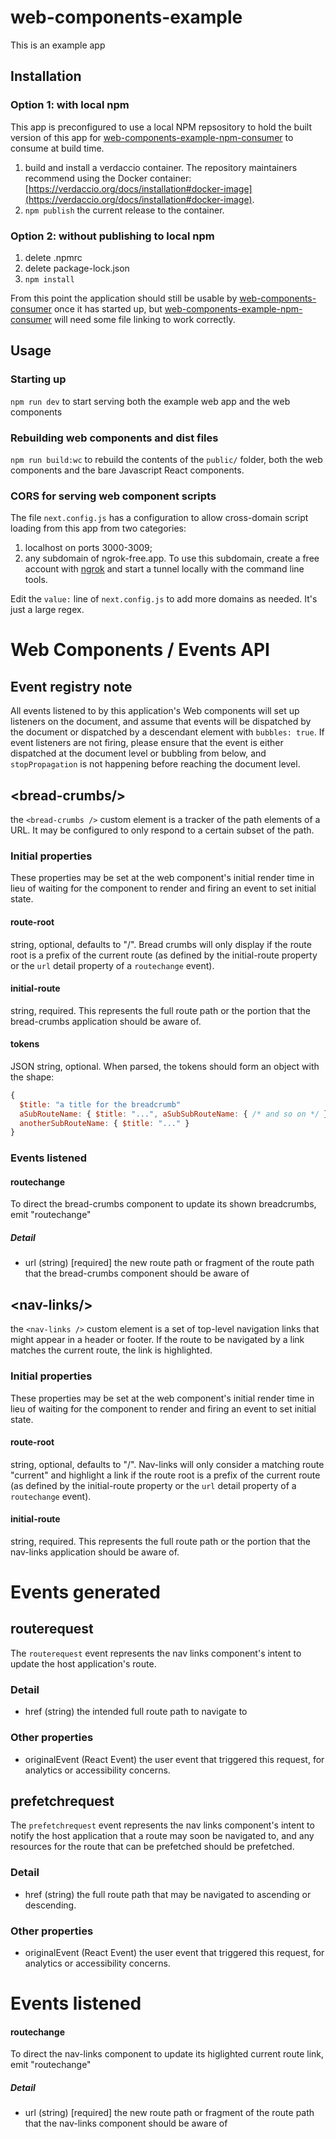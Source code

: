 # web-components-example

This is an example app


## Installation

### Option 1: with local npm

This app is preconfigured to use a local NPM repsository to hold the built version of this app for [web-components-example-npm-consumer](https://github.com/bmomberger-bitovi/web-components-example-npm-consumer) to consume at build time.

1. build and install a verdaccio container.  The repository maintainers recommend using the Docker container: [https://verdaccio.org/docs/installation#docker-image](https://verdaccio.org/docs/installation#docker-image).
2. `npm publish` the current release to the container.

### Option 2: without publishing to local npm

1. delete .npmrc
2. delete package-lock.json
3. `npm install`

From this point the application should still be usable by [web-components-consumer](https://github.com/bmomberger-bitovi/web-components-consumer) once it has started up, but [web-components-example-npm-consumer](https://github.com/bmomberger-bitovi/web-components-example-npm-consumer) will need some file linking to work correctly.

## Usage

### Starting up

`npm run dev` to start serving both the example web app and the web components

### Rebuilding web components and dist files

`npm run build:wc` to rebuild the contents of the `public/` folder, both the web components and the bare Javascript React components.

### CORS for serving web component scripts

The file `next.config.js` has a configuration to allow cross-domain script loading from this app from two categories:
1. localhost on ports 3000-3009;
2. any subdomain of ngrok-free.app.  To use this subdomain, create a free account with [ngrok](https://ngrok.com/) and start a tunnel locally with the command line tools.

Edit the `value:` line of `next.config.js` to add more domains as needed.  It's just a large regex.

# Web Components / Events API

## Event registry note
All events listened to by this application's Web components will set up listeners on the document, and assume that events will be dispatched by the document or dispatched by a descendant element with `bubbles: true`.  If event listeners are not firing, please ensure that the event is either dispatched at the document level or bubbling from below, and `stopPropagation` is not happening before reaching the document level.

## &lt;bread-crumbs/&gt;
the `<bread-crumbs />` custom element is a tracker of the path elements of a URL.  It may be configured to only respond to a certain subset of the path.

### Initial properties
These properties may be set at the web component's initial render time in lieu of waiting for the component to render and firing an event to set initial state.

#### route-root 
string, optional, defaults to "/".  Bread crumbs will only display if the route root is a prefix of the current route (as defined by the initial-route property or the `url` detail property of a `routechange` event). 
#### initial-route
string, required.  This represents the full route path or the portion that the bread-crumbs application should be aware of.
#### tokens
JSON string, optional. When parsed, the tokens should form an object with the shape:
```js
{
  $title: "a title for the breadcrumb"
  aSubRouteName: { $title: "...", aSubSubRouteName: { /* and so on */ } },
  anotherSubRouteName: { $title: "..." }
}
```

### Events listened
#### routechange
To direct the bread-crumbs component to update its shown breadcrumbs, emit "routechange" 
##### Detail
- url (string) \[required\] the new route path or fragment of the route path that the bread-crumbs component should be aware of
 

## &lt;nav-links/&gt;
the `<nav-links />` custom element is a set of top-level navigation links that might appear in a header or footer.  If the route to be navigated by a link matches the current route, the link is highlighted.

### Initial properties
These properties may be set at the web component's initial render time in lieu of waiting for the component to render and firing an event to set initial state.

#### route-root 
string, optional, defaults to "/".  Nav-links will only consider a matching route "current" and highlight a link if the route root is a prefix of the current route (as defined by the initial-route property or the `url` detail property of a `routechange` event). 
#### initial-route
string, required.  This represents the full route path or the portion that the nav-links application should be aware of.

# Events generated

## routerequest
The `routerequest` event represents the nav links component's intent to update the host application's route.
### Detail
- href (string) the intended full route path to navigate to
### Other properties
- originalEvent (React Event) the user event that triggered this request, for analytics or accessibility concerns.

## prefetchrequest
The `prefetchrequest` event represents the nav links component's intent to notify the host application that a route may soon be navigated to, and any resources for the route that can be prefetched should be prefetched.
### Detail
- href (string) the full route path that may be navigated to
ascending or descending.
### Other properties
- originalEvent (React Event) the user event that triggered this request, for analytics or accessibility concerns.

# Events listened

#### routechange
To direct the nav-links component to update its higlighted current route link, emit "routechange" 
##### Detail
- url (string) \[required\] the new route path or fragment of the route path that the nav-links component should be aware of
 